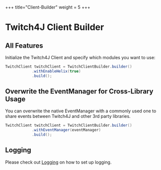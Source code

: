 +++
title="Client-Builder"
weight = 5
+++

# Twitch4J Client Builder

## All Features
Initialize the Twitch4J Client and specify which modules you want to use:

```java
TwitchClient twitchClient = TwitchClientBuilder.builder()
            .withEnableHelix(true)
            .build();
```

## Overwrite the EventManager for Cross-Library Usage

You can overwrite the native EventManager with a commonly used one to share events between Twitch4J and other 3rd party libraries.

```java
TwitchClient twitchClient = TwitchClientBuilder.builder()
            .withEventManager(eventManager)
            .build();
```

## Logging

Please check out [Logging](./logging) on how to set up logging.
